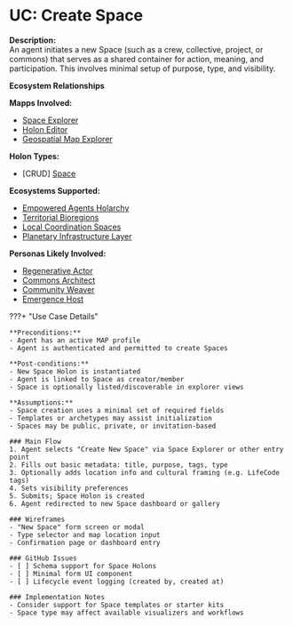 # UC: Create Space

**Description:**  
An agent initiates a new Space (such as a crew, collective, project, or commons) that serves as a shared container for action, meaning, and participation. This involves minimal setup of purpose, type, and visibility.

**Ecosystem Relationships**

**Mapps Involved:**
- [Space Explorer](../mapps/space-explorer.md)
- [Holon Editor](../mapps/holon-editor.md)
- [Geospatial Map Explorer](../mapps/geospatial-map-explorer.md)

**Holon Types:**
- [CRUD] [Space](../holon-types.md#space)

**Ecosystems Supported:**
- [Empowered Agents Holarchy](../ecosystem-activation.md#1-empowered-agents-holarchy)
- [Territorial Bioregions](../ecosystem-activation.md#5-natural-resource-commons)
- [Local Coordination Spaces](../ecosystem-activation.md#1-empowered-agents-holarchy)
- [Planetary Infrastructure Layer](../ecosystem-activation.md#3-global-service-registry)

**Personas Likely Involved:**
- [Regenerative Actor](../personas/regenerative-actor.md)
- [Commons Architect](../personas/commons-architect.md)
- [Community Weaver](../personas/community-weaver.md)
- [Emergence Host](../personas/emergence-host.md)

???+ "Use Case Details"

    **Preconditions:**  
    - Agent has an active MAP profile  
    - Agent is authenticated and permitted to create Spaces

    **Post-conditions:**  
    - New Space Holon is instantiated  
    - Agent is linked to Space as creator/member  
    - Space is optionally listed/discoverable in explorer views

    **Assumptions:**  
    - Space creation uses a minimal set of required fields  
    - Templates or archetypes may assist initialization  
    - Spaces may be public, private, or invitation-based

    ### Main Flow
    1. Agent selects "Create New Space" via Space Explorer or other entry point
    2. Fills out basic metadata: title, purpose, tags, type
    3. Optionally adds location info and cultural framing (e.g. LifeCode tags)
    4. Sets visibility preferences
    5. Submits; Space Holon is created
    6. Agent redirected to new Space dashboard or gallery

    ### Wireframes
    - "New Space" form screen or modal
    - Type selector and map location input
    - Confirmation page or dashboard entry

    ### GitHub Issues
    - [ ] Schema support for Space Holons  
    - [ ] Minimal form UI component  
    - [ ] Lifecycle event logging (created by, created at)

    ### Implementation Notes
    - Consider support for Space templates or starter kits  
    - Space type may affect available visualizers and workflows
